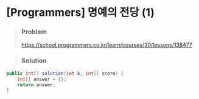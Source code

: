# [Programmers] 명예의 전당 (1)



> ### Problem
>
> https://school.programmers.co.kr/learn/courses/30/lessons/138477
>


> ### Solution

```java
public int[] solution(int k, int[] score) {
    int[] answer = {};
    return answer;
}
```

